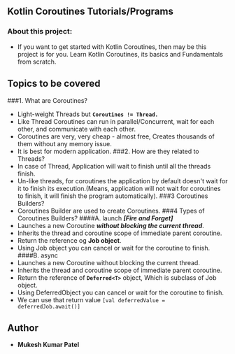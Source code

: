 ## Kotlin Coroutines Tutorials/Programs
### About this project:
* If you want to get started with Kotlin Coroutines, then may be this project is for you. Learn Kotlin Coroutines, its basics and Fundamentals from scratch. 
## Topics to be covered
###1. What are Coroutines?
   - Light-weight Threads but **`Coroutines != Thread.`**
   - Like Thread Coroutines can run in parallel/Concurrent, wait for each other, and communicate with each other.
   - Coroutines are very, very cheap - almost free, Creates thousands of them without any memory issue.
   - It is best for modern application.
###2. How are they related to Threads?
   - In case of Thread, Application will wait to finish until all the threads finish.
   - Un-like threads, for coroutines the application by default doesn't wait for it to finish its execution.(Means, application will not wait for coroutines to finish, it will finish the program automatically).
###3 Coroutines Builders?
   - Coroutines Builder are used to create Coroutines.
###4 Types of Coroutines Builders?
   ####A. launch **_[Fire and Forget]_** 
   - Launches a new Coroutine **_without blocking the current thread_**.
   - Inherits the thread and coroutine scope of immediate parent coroutine.
   - Return the reference og **Job object**.
   - Using Job object you can cancel or wait for the coroutine to finish.
   ####B. async
   - Launches a new Coroutine without blocking the current thread.
   - Inherits the thread and coroutine scope of immediate parent coroutine.
   - Return the reference of **`Deferred<T>`** object, Which is subclass of Job object.
   - Using DeferredObject you can cancel or wait for the coroutine to finish.
   - We can use that return value `[val deferredValue = deferredJob.await()]`



## Author

* **Mukesh Kumar Patel** 